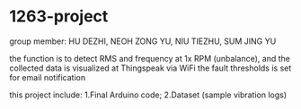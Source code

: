 # 1263-project
group member: HU DEZHI, NEOH ZONG YU, NIU TIEZHU, SUM JING YU

the function is to detect RMS and frequency at 1x RPM (unbalance), and 
the collected data is visualized at Thingspeak via WiFi
the fault thresholds is set for email notification

this project include:
1.Final Arduino code;
2.Dataset (sample vibration logs) 
